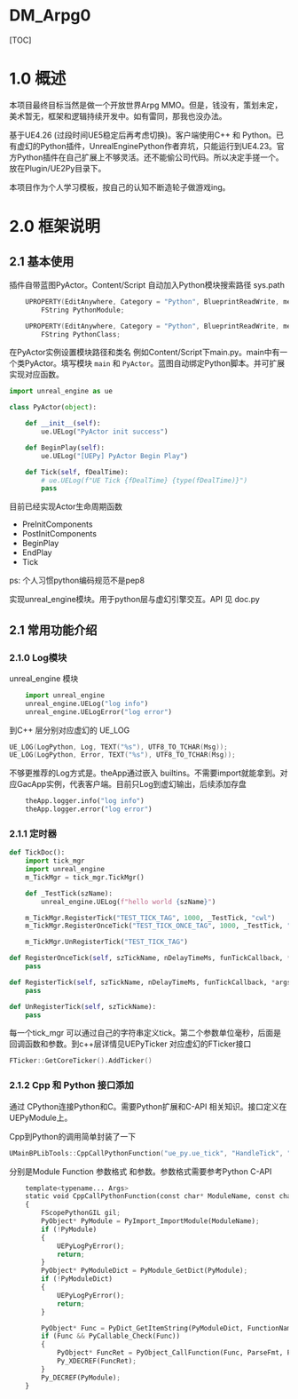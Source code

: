 # DM_Arpg0



[TOC]

# 1.0 概述



本项目最终目标当然是做一个开放世界Arpg MMO。但是，钱没有，策划未定，美术暂无，框架和逻辑持续开发中。如有雷同，那我也没办法。

基于UE4.26 (过段时间UE5稳定后再考虑切换)。客户端使用C++ 和 Python。已有虚幻的Python插件，UnrealEnginePython作者弃坑，只能运行到UE4.23。官方Python插件在自己扩展上不够灵活。还不能偷公司代码。所以决定手搓一个。放在Plugin/UE2Py目录下。

本项目作为个人学习模板，按自己的认知不断造轮子做游戏ing。



# 2.0 框架说明



## 2.1 基本使用



插件自带蓝图PyActor。Content/Script 自动加入Python模块搜索路径 sys.path

```cpp
	UPROPERTY(EditAnywhere, Category = "Python", BlueprintReadWrite, meta = (ExposeOnSpawn = true))
		FString PythonModule;

	UPROPERTY(EditAnywhere, Category = "Python", BlueprintReadWrite, meta = (ExposeOnSpawn = true))
		FString PythonClass;
```

在PyActor实例设置模块路径和类名 例如Content/Script下main.py。main中有一个类PyActor。填写模块 `main` 和 `PyActor`。蓝图自动绑定Python脚本。并可扩展实现对应函数。

```python
import unreal_engine as ue

class PyActor(object):

    def __init__(self):
        ue.UELog("PyActor init success")

    def BeginPlay(self):
        ue.UELog("[UEPy] PyActor Begin Play")

    def Tick(self, fDealTime):
        # ue.UELog(f"UE Tick {fDealTime} {type(fDealTime)}")
        pass
```

目前已经实现Actor生命周期函数

- PreInitComponents
- PostInitComponents
- BeginPlay
- EndPlay
- Tick

ps: 个人习惯python编码规范不是pep8

实现unreal_engine模块。用于python层与虚幻引擎交互。API 见 doc.py



## 2.1 常用功能介绍



### 2.1.0 Log模块



unreal_engine 模块

```python
    import unreal_engine
    unreal_engine.UELog("log info")
    unreal_engine.UELogError("log error")
```

到C++ 层分别对应虚幻的 UE_LOG

```c++
UE_LOG(LogPython, Log, TEXT("%s"), UTF8_TO_TCHAR(Msg));
UE_LOG(LogPython, Error, TEXT("%s"), UTF8_TO_TCHAR(Msg));
```

不够更推荐的Log方式是。theApp通过嵌入 builtins。不需要import就能拿到。对应GacApp实例，代表客户端。目前只Log到虚幻输出，后续添加存盘

```python
    theApp.logger.info("log info")
    theApp.logger.error("log error")
```



### 2.1.1 定时器



```python
def TickDoc():
    import tick_mgr
    import unreal_engine
    m_TickMgr = tick_mgr.TickMgr()

    def _TestTick(szName):
        unreal_engine.UELog(f"hello world {szName}")

    m_TickMgr.RegisterTick("TEST_TICK_TAG", 1000, _TestTick, "cwl")
    m_TickMgr.RegisterOnceTick("TEST_TICK_ONCE_TAG", 1000, _TestTick, "cwl")

    m_TickMgr.UnRegisterTick("TEST_TICK_TAG")
```



```python
def RegisterOnceTick(self, szTickName, nDelayTimeMs, funTickCallback, *args):
    pass

def RegisterTick(self, szTickName, nDelayTimeMs, funTickCallback, *args):
    pass

def UnRegisterTick(self, szTickName):
    pass
```

每一个tick_mgr 可以通过自己的字符串定义tick。第二个参数单位毫秒，后面是回调函数和参数。到c++层详情见UEPyTicker 对应虚幻的FTicker接口

```c++
FTicker::GetCoreTicker().AddTicker()
```



### 2.1.2 Cpp 和 Python 接口添加



通过 CPython连接Python和C。需要Python扩展和C-API 相关知识。接口定义在 UEPyModule上。

Cpp到Python的调用简单封装了一下

```c++
UMainBPLibTools::CppCallPythonFunction("ue_py.ue_tick", "HandleTick", "i", NextTick);
```

分别是Module Function 参数格式 和参数。参数格式需要参考Python C-API

```python
	template<typename... Args>
	static void CppCallPythonFunction(const char* ModuleName, const char* FunctionName, const char* ParseFmt, Args... PyParams)
	{
		FScopePythonGIL gil;
		PyObject* PyModule = PyImport_ImportModule(ModuleName);
		if (!PyModule)
		{
			UEPyLogPyError();
			return;
		}
		PyObject* PyModuleDict = PyModule_GetDict(PyModule);
		if (!PyModuleDict)
		{
			UEPyLogPyError();
			return;
		}

		PyObject* Func = PyDict_GetItemString(PyModuleDict, FunctionName);
		if (Func && PyCallable_Check(Func))
		{
			PyObject* FuncRet = PyObject_CallFunction(Func, ParseFmt, PyParams...);
			Py_XDECREF(FuncRet);
		}
		Py_DECREF(PyModule);
	}
```



